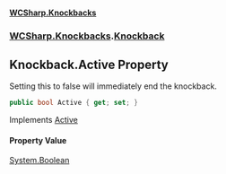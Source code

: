 #### [WCSharp\.Knockbacks](README.md 'README')
### [WCSharp\.Knockbacks](WCSharp.Knockbacks.md 'WCSharp\.Knockbacks').[Knockback](WCSharp.Knockbacks.Knockback.md 'WCSharp\.Knockbacks\.Knockback')

## Knockback\.Active Property

Setting this to false will immediately end the knockback\.

```csharp
public bool Active { get; set; }
```

Implements [Active](../WCSharp.Events/WCSharp.Events.IPeriodicAction.Active.md 'WCSharp\.Events\.IPeriodicAction\.Active')

#### Property Value
[System\.Boolean](https://learn.microsoft.com/en-us/dotnet/api/system.boolean 'System\.Boolean')